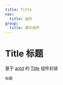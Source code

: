 ```yaml
---
title: Title
nav:
  title: 组件
group:
  title: 展示组件
---
```


# Title 标题

基于 <a href="https://ant-design.antgroup.com/index-cn" target="_blank">antd</a> 的 <a href="https://ant-design.antgroup.com/components/typography-cn#typographytitle" target="_blank">Title</a> 组件封装

<code src='./Title.tsx'>标题</code>
